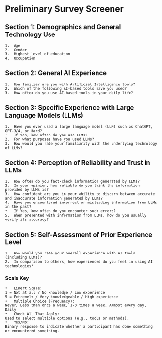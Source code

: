 # Preliminary Survey Screener

## Section 1: Demographics and General Technology Use

	1.	Age
	2.	Gender
	3.	Highest level of education
	4.	Occupation

## Section 2: General AI Experience

	1.	How familiar are you with Artificial Intelligence tools?
	2.	Which of the following AI-based tools have you used?
	3.	How often do you use AI-based tools in your daily life?

## Section 3: Specific Experience with Large Language Models (LLMs)

	1.	Have you ever used a large language model (LLM) such as ChatGPT, GPT-3/4, or Bard?
	•	If Yes, how often do you use LLMs?
	2.	For what purposes have you used LLMs?
	3.	How would you rate your familiarity with the underlying technology of LLMs?

## Section 4: Perception of Reliability and Trust in LLMs

	1.	How often do you fact-check information generated by LLMs?
	2.	In your opinion, how reliable do you think the information provided by LLMs is?
	3.	How confident are you in your ability to discern between accurate and inaccurate information generated by LLMs?
	4.	Have you encountered incorrect or misleading information from LLMs in the past?
	•	If Yes, how often do you encounter such errors?
	5.	When presented with information from LLMs, how do you usually verify its accuracy?

## Section 5: Self-Assessment of Prior Experience Level

	1.	How would you rate your overall experience with AI tools (including LLMs)?
	2.	In comparison to others, how experienced do you feel in using AI technologies?

### Scale Key

	•	Likert Scale:
	1 = Not at all / No knowledge / Low experience
	5 = Extremely / Very knowledgeable / High experience
	•	Multiple Choice (Frequency):
	Never, Less than once a week, 1-3 times a week, Almost every day, Daily
	•	Check All That Apply:
	Used to select multiple options (e.g., tools or methods).
	•	Yes/No:
	Binary response to indicate whether a participant has done something or encountered something.